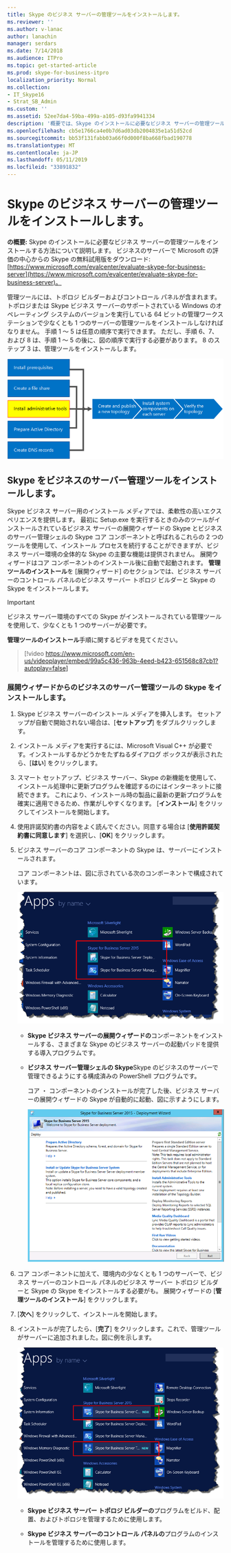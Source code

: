 ```yaml
---
title: Skype のビジネス サーバーの管理ツールをインストールします。
ms.reviewer: ''
ms.author: v-lanac
author: lanachin
manager: serdars
ms.date: 7/14/2018
ms.audience: ITPro
ms.topic: get-started-article
ms.prod: skype-for-business-itpro
localization_priority: Normal
ms.collection:
- IT_Skype16
- Strat_SB_Admin
ms.custom: ''
ms.assetid: 52ee7da4-59ba-499a-a105-d93fa9941334
description: '概要では、Skype のインストールに必要なビジネス サーバーの管理ツールをインストールする方法について説明します。 ビジネスのサーバーで Microsoft の評価の中心からの Skype の無料試用版をダウンロード: https://www.microsoft.com/evalcenter/evaluate-skype-for-business-server。'
ms.openlocfilehash: cb5e1766ca4e0b7d6ad03db2004835e1a51d52cd
ms.sourcegitcommit: bb53f131fabb03a66f0d000f8ba668fbad190778
ms.translationtype: MT
ms.contentlocale: ja-JP
ms.lasthandoff: 05/11/2019
ms.locfileid: "33891832"
---
```

# <a name="install-administrative-tools-in-skype-for-business-server"></a>Skype のビジネス サーバーの管理ツールをインストールします。
 
**の概要:** Skype のインストールに必要なビジネス サーバーの管理ツールをインストールする方法について説明します。 ビジネスのサーバーで Microsoft の評価の中心からの Skype の無料試用版をダウンロード: [https://www.microsoft.com/evalcenter/evaluate-skype-for-business-server](https://www.microsoft.com/evalcenter/evaluate-skype-for-business-server)。
  
管理ツールには、トポロジ ビルダーおよびコントロール パネルが含まれます。 トポロジまたは Skype ビジネス サーバーのサポートされている Windows のオペレーティング システムのバージョンを実行している 64 ビットの管理ワークステーションで少なくとも 1 つのサーバーの管理ツールをインストールしなければなりません。 手順 1 ～ 5 は任意の順序で実行できます。 ただし、手順 6、7、および 8 は、手順 1 ～ 5 の後に、図の順序で実行する必要があります。 8 のステップ 3 は、管理ツールをインストールします。
  
![概要図](../../media/d856afe8-4758-432f-bc45-e1956016419a.png)
  
## <a name="install-skype-for-business-server-administrative-tools"></a>Skype をビジネスのサーバー管理ツールをインストールします。

Skype ビジネス サーバー用のインストール メディアでは、柔軟性の高いエクスペリエンスを提供します。 最初に Setup.exe を実行するときのみのツールがインストールされているビジネス サーバーの展開ウィザードの Skype とビジネスのサーバー管理シェルの Skype コア コンポーネントと呼ばれるこれらの 2 つのツールを使用して、インストール プロセスを続行することができますが、ビジネス サーバー環境の全体的な Skype の主要な機能は提供されません。 展開ウィザードはコア コンポーネントのインストール後に自動で起動されます。 **管理ツールのインストール**を [展開ウィザード] のセクションでは、ビジネス サーバーのコントロール パネルのビジネス サーバー トポロジ ビルダーと Skype の Skype をインストールします。
  
> [!IMPORTANT]
> ビジネス サーバー環境のすべての Skype がインストールされている管理ツールを使用して、少なくとも 1 つのサーバーが必要です。 
  
**管理ツールのインストール**手順に関するビデオを見てください。
  
> [!video https://www.microsoft.com/en-us/videoplayer/embed/99a5c436-963b-4eed-b423-651568c87cb1?autoplay=false]
  
### <a name="install-skype-for-business-server-administrative-tools-from-the-deployment-wizard"></a>展開ウィザードからのビジネスのサーバー管理ツールの Skype をインストールします。

1. Skype ビジネス サーバーのインストール メディアを挿入します。 セットアップが自動で開始されない場合は、[**セットアップ**] をダブルクリックします。
    
2. インストール メディアを実行するには、Microsoft Visual C++ が必要です。インストールするかどうかをたずねるダイアログ ボックスが表示されたら、[**はい**] をクリックします。
    
3. スマート セットアップ、ビジネス サーバー、Skype の新機能を使用して、インストール処理中に更新プログラムを確認するのにはインターネットに接続できます。 これにより、インストール時の製品に最新の更新プログラムを確実に適用できるため、作業がしやすくなります。 [**インストール**] をクリックしてインストールを開始します。
    
4. 使用許諾契約書の内容をよく読んでください。同意する場合は [**使用許諾契約書に同意します**] を選択し、[**OK**] をクリックします。
    
5. ビジネス サーバーのコア コンポーネントの Skype は、サーバーにインストールされます。 
    
    コア コンポーネントは、図に示されている次のコンポーネントで構成されています。
    
    ![アプリの画面のコア コンポーネント](../../media/0da1d983-4c4b-4b23-a196-c3bdba4857c6.png)
  
   - **Skype ビジネス サーバーの展開ウィザードの**コンポーネントをインストールする、さまざまな Skype のビジネス サーバーの起動パッドを提供する導入プログラムです。
    
   - **ビジネス サーバー管理シェルの Skype**Skype のビジネスのサーバーで管理できるようにする構成済みの PowerShell プログラムです。
    
     コア ・ コンポーネントのインストールが完了した後、ビジネス サーバーの展開ウィザードの Skype が自動的に起動、図に示すようにします。 
    
     ![Skype for Business Server 展開ウィザード](../../media/310c3437-83f9-48fa-a1e1-9fd09009fe31.png)
  
6. コア コンポーネントに加えて、環境内の少なくとも 1 つのサーバーで、ビジネス サーバーのコントロール パネルのビジネス サーバー トポロジ ビルダーと Skype の Skype をインストールする必要がも。 展開ウィザードの [**管理ツールのインストール**] をクリックします。
    
7. [**次へ**] をクリックして、インストールを開始します。
    
8. インストールが完了したら、[**完了**] をクリックします。これで、管理ツールがサーバーに追加されました。図に例を示します。
    
    ![Skype ビジネスのサーバー管理ツールの](../../media/760873dd-9c87-4efb-bf98-7162d876fd18.png)
  
   - **Skype ビジネス サーバー トポロジ ビルダーの**プログラムをビルド、配置、およびトポロジを管理するために使用します。
    
   - **Skype ビジネス サーバーのコントロール パネルの**プログラムのインストールを管理するために使用します。
    

